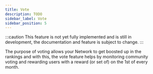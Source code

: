 ```yaml
---
title: Vote
description: TODO
sidebar_label: Vote
sidebar_position: 5
---
```


:::caution
This feature is not yet fully implemented and is still in development, the documentation and feature is subject to change.
:::

The purpose of voting allows your Network to get boosted up in the rankings and with this, the vote feature helps by monitoring community voting and rewarding users with a reward (or set of) on the 1st of every month.